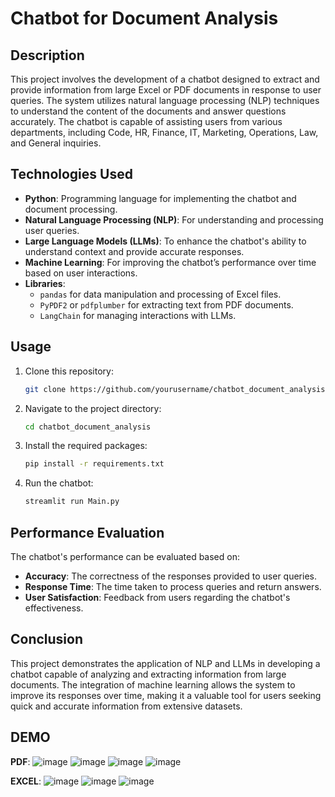 # Chatbot for Document Analysis

## Description
This project involves the development of a chatbot designed to extract and provide information from large Excel or PDF documents in response to user queries. The system utilizes natural language processing (NLP) techniques to understand the content of the documents and answer questions accurately. The chatbot is capable of assisting users from various departments, including Code, HR, Finance, IT, Marketing, Operations, Law, and General inquiries.

## Technologies Used
- **Python**: Programming language for implementing the chatbot and document processing.
- **Natural Language Processing (NLP)**: For understanding and processing user queries.
- **Large Language Models (LLMs)**: To enhance the chatbot's ability to understand context and provide accurate responses.
- **Machine Learning**: For improving the chatbot’s performance over time based on user interactions.
- **Libraries**: 
  - `pandas` for data manipulation and processing of Excel files.
  - `PyPDF2` or `pdfplumber` for extracting text from PDF documents.
  - `LangChain` for managing interactions with LLMs.

## Usage
1. Clone this repository:
    ```bash
    git clone https://github.com/yourusername/chatbot_document_analysis.git
    ```
2. Navigate to the project directory:
    ```bash
    cd chatbot_document_analysis
    ```
3. Install the required packages:
    ```bash
    pip install -r requirements.txt
    ```
4. Run the chatbot:
    ```bash
    streamlit run Main.py
    ```

## Performance Evaluation
The chatbot's performance can be evaluated based on:

- **Accuracy**: The correctness of the responses provided to user queries.
- **Response Time**: The time taken to process queries and return answers.
- **User Satisfaction**: Feedback from users regarding the chatbot's effectiveness.

## Conclusion
This project demonstrates the application of NLP and LLMs in developing a chatbot capable of analyzing and extracting information from large documents. The integration of machine learning allows the system to improve its responses over time, making it a valuable tool for users seeking quick and accurate information from extensive datasets.




## DEMO

**PDF**:
![image](https://github.com/user-attachments/assets/85794934-bf0a-4b78-b964-58d359788be7)
![image](https://github.com/user-attachments/assets/23a9e28f-dc4b-4a80-b83e-035bb2f9996b)
![image](https://github.com/user-attachments/assets/7c55157f-e98f-4818-8e9a-472f89a63356)
![image](https://github.com/user-attachments/assets/ff24f6c4-c90d-47de-9a54-616d38f48658)

**EXCEL**:
![image](https://github.com/user-attachments/assets/7501aa7f-19da-4ce8-94e9-1a310b47ee5c)
![image](https://github.com/user-attachments/assets/4214d2fc-dae4-44c6-8dc0-174de6a78d5e)
![image](https://github.com/user-attachments/assets/3ae7e929-863e-4e16-8aa0-c419d6d1130a)






